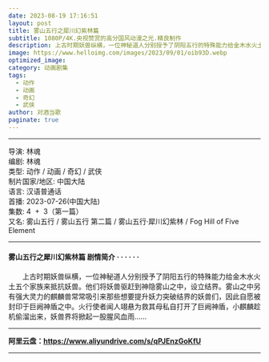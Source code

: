 ```yaml
---
date: 2023-08-19 17:16:51
layout: post
title: 雾山五行之犀川幻紫林篇
subtitle: 1080P/4K.央视赞赏的高分国风动漫之光.精良制作
description: 上古时期妖兽纵横，一位神秘道人分别授予了阴阳五行的特殊能力给金木水火土五个家族来抵抗妖兽。他们将妖兽驱赶到神隐雾山之中，设立结界雾山之中另有强大灵力的麒麟兽常常吸引来那些想要提升妖力突破结界的妖兽们...
image: https://www.helloimg.com/images/2023/09/01/oib93D.webp
optimized_image: 
category: 动画剧集
tags:
  - 动作
  - 动画
  - 奇幻
  - 武侠
author: 对酒当歌
paginate: true
---
```


---
导演: 林魂  
编剧: 林魂  
类型: 动作 / 动画 / 奇幻 / 武侠  
制片国家/地区: 中国大陆  
语言: 汉语普通话  
首播: 2023-07-26(中国大陆)  
集数: 4  +  3（第一篇）  
又名: 雾山五行 / 雾山五行 第二篇 / 雾山五行·犀川幻紫林 / Fog Hill of Five Element  

---

#### 雾山五行之犀川幻紫林篇 剧情简介 · · · · · ·

　　上古时期妖兽纵横，一位神秘道人分别授予了阴阳五行的特殊能力给金木水火土五个家族来抵抗妖兽。他们将妖兽驱赶到神隐雾山之中，设立结界。雾山之中另有强大灵力的麒麟兽常常吸引来那些想要提升妖力突破结界的妖兽们，因此自愿被封印于巨阙神盾之中。火行使者闻人翊悬为救其母私自打开了巨阙神盾，小麒麟趁机偷溜出来，妖兽界将掀起一股腥风血雨……

---

**阿里云盘：<https://www.aliyundrive.com/s/qPJEnzGoKfU>**

---
